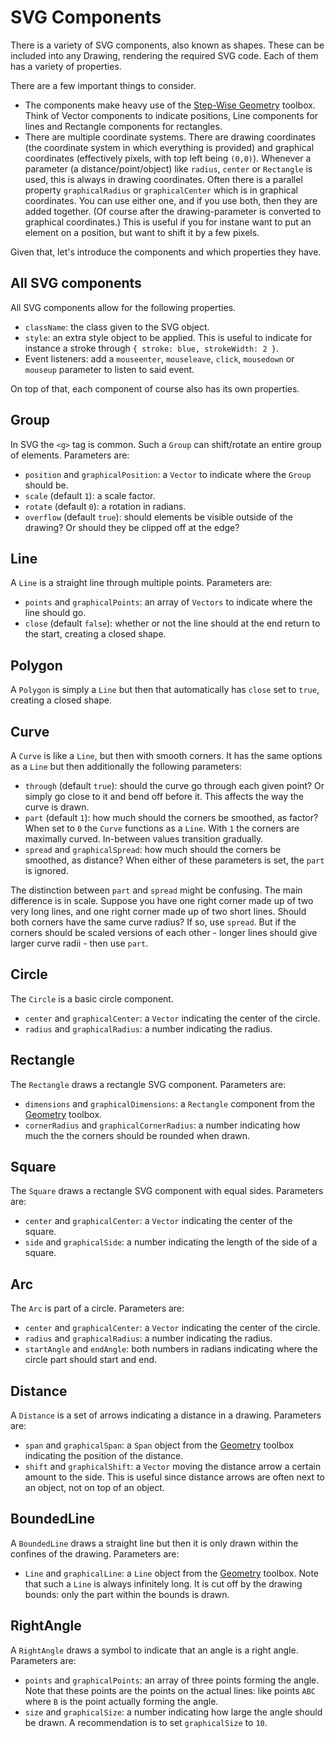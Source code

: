 # SVG Components

There is a variety of SVG components, also known as shapes. These can be included into any Drawing, rendering the required SVG code. Each of them has a variety of properties.

There are a few important things to consider.

- The components make heavy use of the [Step-Wise Geometry](shared/geometry/) toolbox. Think of Vector components to indicate positions, Line components for lines and Rectangle components for rectangles.
- There are multiple coordinate systems. There are drawing coordinates (the coordinate system in which everything is provided) and graphical coordinates (effectively pixels, with top left being `(0,0)`). Whenever a parameter (a distance/point/object) like `radius`, `center` or `Rectangle` is used, this is always in drawing coordinates. Often there is a parallel property `graphicalRadius` or `graphicalCenter` which is in graphical coordinates. You can use either one, and if you use both, then they are added together. (Of course after the drawing-parameter is converted to graphical coordinates.) This is useful if you for instane want to put an element on a position, but want to shift it by a few pixels.

Given that, let's introduce the components and which properties they have.

## All SVG components

All SVG components allow for the following properties.

- `className`: the class given to the SVG object.
- `style`: an extra style object to be applied. This is useful to indicate for instance a stroke through `{ stroke: blue, strokeWidth: 2 }`.
- Event listeners: add a `mouseenter`, `mouseleave`, `click`, `mousedown` or `mouseup` parameter to listen to said event.

On top of that, each component of course also has its own properties.

## Group

In SVG the `<g>` tag is common. Such a `Group` can shift/rotate an entire group of elements. Parameters are:

- `position` and `graphicalPosition`: a `Vector` to indicate where the `Group` should be.
- `scale` (default `1`): a scale factor.
- `rotate` (default `0`): a rotation in radians.
- `overflow` (default `true`): should elements be visible outside of the drawing? Or should they be clipped off at the edge?

## Line

A `Line` is a straight line through multiple points. Parameters are:

- `points` and `graphicalPoints`: an array of `Vectors` to indicate where the line should go.
- `close` (default `false`): whether or not the line should at the end return to the start, creating a closed shape.

## Polygon

A `Polygon` is simply a `Line` but then that automatically has `close` set to `true`, creating a closed shape.

## Curve

A `Curve` is like a `Line`, but then with smooth corners. It has the same options as a `Line` but then additionally the following parameters:

- `through` (default `true`): should the curve go through each given point? Or simply go close to it and bend off before it. This affects the way the curve is drawn.
- `part` (default `1`): how much should the corners be smoothed, as factor? When set to `0` the `Curve` functions as a `Line`. With `1` the corners are maximally curved. In-between values transition gradually.
- `spread` and `graphicalSpread`: how much should the corners be smoothed, as distance? When either of these parameters is set, the `part` is ignored.

The distinction between `part` and `spread` might be confusing. The main difference is in scale. Suppose you have one right corner made up of two very long lines, and one right corner made up of two short lines. Should both corners have the same curve radius? If so, use `spread`. But if the corners should be scaled versions of each other - longer lines should give larger curve radii - then use `part`.

## Circle

The `Circle` is a basic circle component.

- `center` and `graphicalCenter`: a `Vector` indicating the center of the circle.
- `radius` and `graphicalRadius`: a number indicating the radius.

## Rectangle

The `Rectangle` draws a rectangle SVG component. Parameters are:

- `dimensions` and `graphicalDimensions`: a `Rectangle` component from the [Geometry](shared/geometry/) toolbox.
- `cornerRadius` and `graphicalCornerRadius`: a number indicating how much the the corners should be rounded when drawn.

## Square

The `Square` draws a rectangle SVG component with equal sides. Parameters are:

- `center` and `graphicalCenter`: a `Vector` indicating the center of the square.
- `side` and `graphicalSide`: a number indicating the length of the side of a square.

## Arc

The `Arc` is part of a circle. Parameters are:

- `center` and `graphicalCenter`: a `Vector` indicating the center of the circle.
- `radius` and `graphicalRadius`: a number indicating the radius.
- `startAngle` and `endAngle`: both numbers in radians indicating where the circle part should start and end.

## Distance

A `Distance` is a set of arrows indicating a distance in a drawing. Parameters are:

- `span` and `graphicalSpan`: a `Span` object from the [Geometry](shared/geometry/) toolbox indicating the position of the distance.
- `shift` and `graphicalShift`: a `Vector` moving the distance arrow a certain amount to the side. This is useful since distance arrows are often next to an object, not on top of an object.

## BoundedLine

A `BoundedLine` draws a straight line but then it is only drawn within the confines of the drawing. Parameters are:

- `Line` and `graphicalLine`: a `Line` object from the [Geometry](shared/geometry/) toolbox. Note that such a `Line` is always infinitely long. It is cut off by the drawing bounds: only the part within the bounds is drawn.

## RightAngle

A `RightAngle` draws a symbol to indicate that an angle is a right angle. Parameters are:

- `points` and `graphicalPoints`: an array of three points forming the angle. Note that these points are the points on the actual lines: like points `ABC` where `B` is the point actually forming the angle.
- `size` and `graphicalSize`: a number indicating how large the angle should be drawn. A recommendation is to set `graphicalSize` to `10`.
